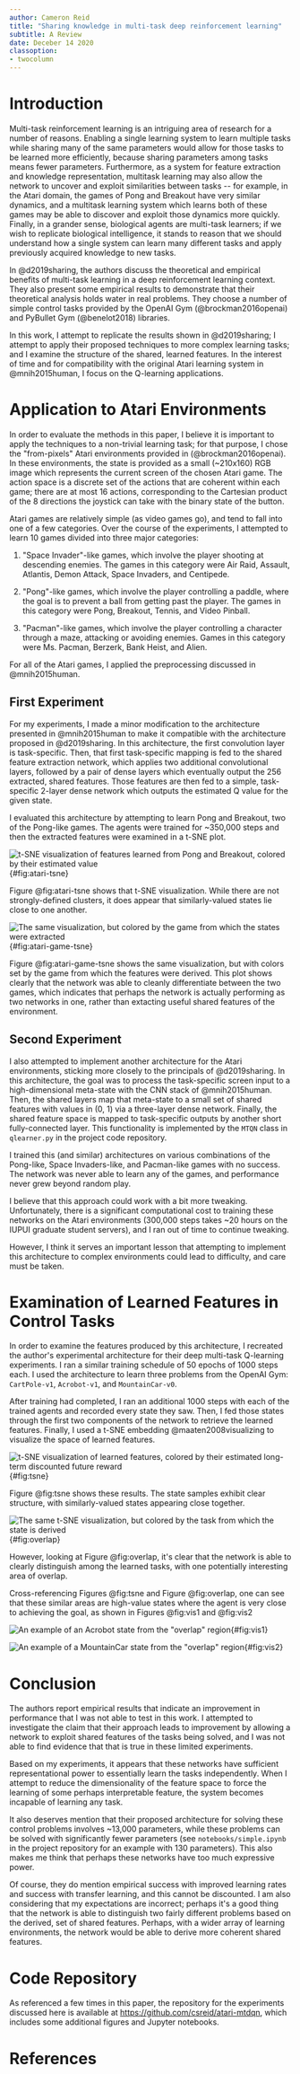 ```yaml
---
author: Cameron Reid
title: "Sharing knowledge in multi-task deep reinforcement learning"
subtitle: A Review
date: Deceber 14 2020
classoption:
- twocolumn
---
```


# Introduction

Multi-task reinforcement learning is an intriguing area of research for a number of reasons. Enabling a single learning system to learn multiple tasks while sharing many of the same parameters would allow for those tasks to be learned more efficiently, because sharing parameters among tasks means fewer parameters. Furthermore, as a system for feature extraction and knowledge representation, multitask learning may also allow the network to uncover and exploit similarities between tasks -- for example, in the Atari domain, the games of Pong and Breakout have very similar dynamics, and a multitask learning system which learns both of these games may be able to discover and exploit those dynamics more quickly. Finally, in a grander sense, biological agents are multi-task learners; if we wish to replicate biological intelligence, it stands to reason that we should understand how a single system can learn many different tasks and apply previously acquired knowledge to new tasks.

In @d2019sharing, the authors discuss the theoretical and empirical benefits of multi-task learning in a deep reinforcement learning context. They also present some empirical results to demonstrate that their theoretical analysis holds water in real problems. They choose a number of simple control tasks provided by the OpenAI Gym (@brockman2016openai) and PyBullet Gym (@benelot2018) libraries.

In this work, I attempt to replicate the results shown in @d2019sharing; I attempt to apply their proposed techniques to more complex learning tasks; and I examine the structure of the shared, learned features. In the interest of time and for compatibility with the original Atari learning system in @mnih2015human, I focus on the Q-learning applications.

# Application to Atari Environments

In order to evaluate the methods in this paper, I believe it is important to apply the techniques to a non-trivial learning task; for that purpose, I chose the "from-pixels" Atari environments provided in (@brockman2016openai). In these environments, the state is provided as a small (~210x160) RGB image which represents the current screen of the chosen Atari game. The action space is a discrete set of the actions that are coherent within each game; there are at most 16 actions, corresponding to the Cartesian product of the 8 directions the joystick can take with the binary state of the button.

Atari games are relatively simple (as video games go), and tend to fall into one of a few categories. Over the course of the experiments, I attempted to learn 10 games divided into three major categories:

1. "Space Invader"-like games, which involve the player shooting at descending enemies. The games in this category were Air Raid, Assault, Atlantis, Demon Attack, Space Invaders, and Centipede.

1. "Pong"-like games, which involve the player controlling a paddle, where the goal is to prevent a ball from getting past the player. The games in this category were Pong, Breakout, Tennis, and Video Pinball.

1. "Pacman"-like games, which involve the player controlling a character through a maze, attacking or avoiding enemies. Games in this category were Ms. Pacman, Berzerk, Bank Heist, and Alien.

For all of the Atari games, I applied the preprocessing discussed in @mnih2015human.

## First Experiment

For my experiments, I made a minor modification to the architecture presented in @mnih2015human to make it compatible with the architecture proposed in @d2019sharing. In this architecture, the first convolution layer is task-specific. Then, that first task-specific mapping is fed to the shared feature extraction network, which applies two additional convolutional layers, followed by a pair of dense layers which eventually output the 256 extracted, shared features. Those features are then fed to a simple, task-specific 2-layer dense network which outputs the estimated Q value for the given state.

I evaluated this architecture by attempting to learn Pong and Breakout, two of the Pong-like games. The agents were trained for ~350,000 steps and then the extracted features were examined in a t-SNE plot.

![t-SNE visualization of features learned from Pong and Breakout, colored by their estimated value](../figs/atari_tsne.png){#fig:atari-tsne}

Figure @fig:atari-tsne shows that t-SNE visualization. While there are not strongly-defined clusters, it does appear that similarly-valued states lie close to one another.

![The same visualization, but colored by the game from which the states were extracted](../figs/atari_game_tsne.png){#fig:atari-game-tsne}

Figure @fig:atari-game-tsne shows the same visualization, but with colors set by the game from which the features were derived. This plot shows clearly that the network was able to cleanly differentiate between the two games, which indicates that perhaps the network is actually performing as two networks in one, rather than extacting useful shared features of the environment.

## Second Experiment

I also attempted to implement another architecture for the Atari environments, sticking more closely to the principals of @d2019sharing. In this architecture, the goal was to process the task-specific screen input to a high-dimensional meta-state with the CNN stack of @mnih2015human. Then, the shared layers map that meta-state to a small set of shared features with values in (0, 1) via a three-layer dense network. Finally, the shared feature space is mapped to task-specific outputs by another short fully-connected layer. This functionality is implemented by the `MTQN` class in `qlearner.py` in the project code repository.

I trained this (and similar) architectures on various combinations of the Pong-like, Space Invaders-like, and Pacman-like games with no success. The network was never able to learn any of the games, and performance never grew beyond random play.

I believe that this approach could work with a bit more tweaking. Unfortunately, there is a significant computational cost to training these networks on the Atari environments (300,000 steps takes ~20 hours on the IUPUI graduate student servers), and I ran out of time to continue tweaking.

However, I think it serves an important lesson that attempting to implement this architecture to complex environments could lead to difficulty, and care must be taken.

# Examination of Learned Features in Control Tasks

In order to examine the features produced by this architecture, I recreated the author's experimental architecture for their deep multi-task Q-learning experiments. I ran a similar training schedule of 50 epochs of 1000 steps each. I used the architecture to learn three problems from the OpenAI Gym: `CartPole-v1`, `Acrobot-v1`, and `MountainCar-v0`.

After training had completed, I ran an additional 1000 steps with each of the trained agents and recorded every state they saw. Then, I fed those states through the first two components of the network to retrieve the learned features. Finally, I used a t-SNE embedding @maaten2008visualizing to visualize the space of learned features.

![t-SNE visualization of learned features, colored by their estimated long-term discounted future reward](../figs/tsne.png){#fig:tsne}

Figure @fig:tsne shows these results. The state samples exhibit clear structure, with similarly-valued states appearing close together.

![The same t-SNE visualization, but colored by the task from which the state is derived](../figs/overlap.png){#fig:overlap}

However, looking at Figure @fig:overlap, it's clear that the network is able to clearly distinguish among the learned tasks, with one potentially interesting area of overlap.

Cross-referencing Figures @fig:tsne and Figure @fig:overlap, one can see that these similar areas are high-value states where the agent is very close to achieving the goal, as shown in Figures @fig:vis1 and @fig:vis2

![An example of an Acrobot state from the "overlap" region](../figs/vis_acro_5.png){#fig:vis1}

![An example of a MountainCar state from the "overlap" region](../figs/vis_mc_5.png){#fig:vis2}

# Conclusion

The authors report empirical results that indicate an improvement in performance that I was not able to test in this work. I attempted to investigate the claim that their approach leads to improvement by allowing a network to exploit shared features of the tasks being solved, and I was not able to find evidence that that is true in these limited experiments.

Based on my experiments, it appears that these networks have sufficient representational power to essentially learn the tasks independently. When I attempt to reduce the dimensionality of the feature space to force the learning of some perhaps interpretable feature, the system becomes incapable of learning any task.

It also deserves mention that their proposed architecture for solving these control problems involves ~13,000 parameters, while these problems can be solved with significantly fewer parameters (see `notebooks/simple.ipynb` in the project repository for an example with 130 parameters). This also makes me think that perhaps these networks have too much expressive power.

Of course, they do mention empirical success with improved learning rates and success with transfer learning, and this cannot be discounted. I am also considering that my expectations are incorrect; perhaps it's a good thing that the network is able to distinguish two fairly different problems based on the derived, set of shared features. Perhaps, with a wider array of learning environments, the network would be able to derive more coherent shared features.

# Code Repository

As referenced a few times in this paper, the repository for the experiments discussed here is available at https://github.com/csreid/atari-mtdqn, which includes some additional figures and Jupyter notebooks.

# References
<div id="refs"></div>
